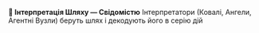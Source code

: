**🔀 Iнтерпретацiя Шляху — Свiдомiстю** Iнтерпретатори (Ковалi, Ангели, Агентнi Вузли) беруть шлях i декодують його в серiю дiй